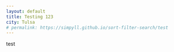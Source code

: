 ```yaml
---
layout: default
title: Testing 123
city: Tulsa
# permalink: https://simpyll.github.io/sort-filter-search/test
---
```



test
